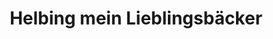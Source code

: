 ---
title: "Helbing mein Lieblingsbäcker"
url: /arnstadt/helbing-mein-lieblingsbaecker/
shop: Bäckerei
---